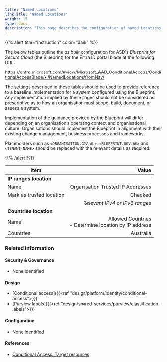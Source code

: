 ```yaml
---
title: "Named Locations"
linkTitle: "Named Locations"
weight: 15
type: docs
description: "This page describes the configuration of named Locations within Microsoft Entra ID associated with systems built according to the guidance provided by ASD's Blueprint for Secure Cloud."
---
```


{{% alert title="Instruction" color="dark" %}}
 
The below tables outline the *as built* configuration for ASD's *Blueprint for Secure Cloud* (the Blueprint) for the Entra ID portal blade at the following URL:

https://entra.microsoft.com/#view/Microsoft_AAD_ConditionalAccess/ConditionalAccessBlade/~/NamedLocations/fromNav/
 
The settings described in these tables should be used to provide reference to a baseline implementation for a system configured using the Blueprint. Any implementation implied by these pages should not be considered as prescriptive as to how an organisation must scope, build, document, or assess a system.

Implementation of the guidance provided by the Blueprint will differ depending on an organisation’s operating context and organisational culture. Organisations should implement the Blueprint in alignment with their existing change management, business processes and frameworks.

Placeholders such as `<ORGANISATION.GOV.AU>`, `<BLUEPRINT.GOV.AU>` and `<TENANT-NAME>` should be replaced with the relevant details as required.
 
{{% /alert %}}

| Item                     | Value                                                   |
|--------------------------|--------------------------------------------------------:|
| **IP ranges location**   |                                                         |
| Name                     | Organisation Trusted IP Addresses                       |
| Mark as trusted location | Checked                                                 |
|                          | *Relevant IPv4 or IPv6 ranges*                          |
| **Countries location**   |                                                         |
| Name                     | Allowed Countries<br>- Determine location by IP address |
| Countries                | Australia                                               | 

### Related information

#### Security & Governance

* None identified

#### Design

* [Conditional access]({{<ref "design/platform/identity/conditional-access">}})
* [Purview labels]({{<ref "design/shared-services/purview/classification-labels">}})

#### Configuration

* None identified

#### References

* [Conditional Access: Target resources](https://learn.microsoft.com/entra/identity/conditional-access/concept-conditional-access-cloud-apps#authentication-context)

